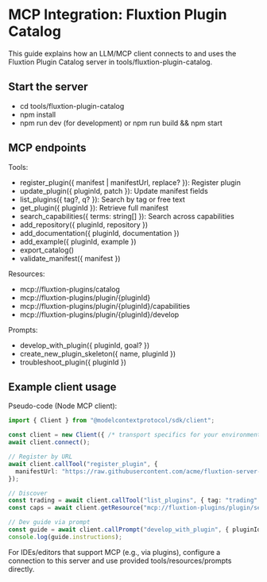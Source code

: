 # MCP Integration: Fluxtion Plugin Catalog

This guide explains how an LLM/MCP client connects to and uses the Fluxtion Plugin Catalog server in tools/fluxtion-plugin-catalog.

## Start the server
- cd tools/fluxtion-plugin-catalog
- npm install
- npm run dev  (for development)  or  npm run build && npm start

## MCP endpoints

Tools:
- register_plugin({ manifest | manifestUrl, replace? }): Register plugin
- update_plugin({ pluginId, patch }): Update manifest fields
- list_plugins({ tag?, q? }): Search by tag or free text
- get_plugin({ pluginId }): Retrieve full manifest
- search_capabilities({ terms: string[] }): Search across capabilities
- add_repository({ pluginId, repository })
- add_documentation({ pluginId, documentation })
- add_example({ pluginId, example })
- export_catalog()
- validate_manifest({ manifest })

Resources:
- mcp://fluxtion-plugins/catalog
- mcp://fluxtion-plugins/plugin/{pluginId}
- mcp://fluxtion-plugins/plugin/{pluginId}/capabilities
- mcp://fluxtion-plugins/plugin/{pluginId}/develop

Prompts:
- develop_with_plugin({ pluginId, goal? })
- create_new_plugin_skeleton({ name, pluginId })
- troubleshoot_plugin({ pluginId })

## Example client usage

Pseudo-code (Node MCP client):

```ts
import { Client } from "@modelcontextprotocol/sdk/client";

const client = new Client({ /* transport specifics for your environment */});
await client.connect();

// Register by URL
await client.callTool("register_plugin", {
  manifestUrl: "https://raw.githubusercontent.com/acme/fluxtion-server-plugins/main/serverplugin-trading/fluxtion-plugin.json"
});

// Discover
const trading = await client.callTool("list_plugins", { tag: "trading" });
const caps = await client.getResource("mcp://fluxtion-plugins/plugin/serverplugin-trading/capabilities");

// Dev guide via prompt
const guide = await client.callPrompt("develop_with_plugin", { pluginId: "serverplugin-trading", goal: "Build a strategy" });
console.log(guide.instructions);
```

For IDEs/editors that support MCP (e.g., via plugins), configure a connection to this server and use provided tools/resources/prompts directly.
